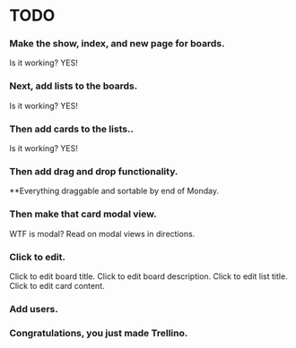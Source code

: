# TODO


### Make the show, index, and new page for boards.
<!-- API for boards -->
<!-- Rails routes for boards -->
<!-- Backbone routes for boards -->
<!-- Backbone model, collection, views for boards -->
<!-- Backbone templates for boards -->

Is it working? YES!


### Next, add lists to the boards.
<!-- API for lists -->
<!-- Rails routes for lists -->
<!-- Backbone model, collection, views for lists -->
<!-- Backbone templates for lists -->

Is it working? YES!


### Then add cards to the lists..
<!-- API for cards -->
<!-- Rails routes for cards -->
<!-- Backbone model, collection, views for cards -->
<!-- Backbone templates for cards -->

Is it working? YES!



### Then add drag and drop functionality.
<!-- Sortable class -->

<!-- Fix bug in my sortable class. -->

**Everything draggable and sortable by end of Monday.


### Then make that card modal view.

WTF is modal? Read on modal views in directions.


### Click to edit.
Click to edit board title.
Click to edit board description.
Click to edit list title.
Click to edit card content.


### Add users.
<!-- Users log in, etc. Devise? -->
<!-- Users have boards. -->
<!-- Can give other users access to boards. -->


### Congratulations, you just made Trellino.